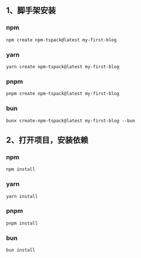 ## 1、脚手架安装

### npm
```
npm create npm-tspack@latest my-first-blog
``` 

### yarn
```
yarn create npm-tspack@latest my-first-blog
```

###  pnpm
```
pnpm create npm-tspack@latest my-first-blog
```

###  bun
```
bunx create-npm-tspack@latest my-first-blog --bun
```

## 2、打开项目，安装依赖

### npm
```
npm install
``` 

### yarn
```
yarn install
```

###  pnpm
```
pnpm install
```

###  bun
```
bun install
```